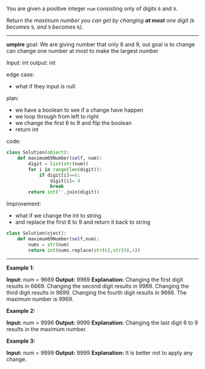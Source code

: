 #
You are given a positive integer `num` consisting only of digits `6` and `9`.

Return _the maximum number you can get by changing **at most** one digit (_`6` _becomes_ `9`_, and_ `9` _becomes_ `6`_)_.
****
**umpire**
goal: We are giving number that only 6 and 9, out goal is to change can change one number at most to make the largest number 

Input: int 
output: int

edge case:
- what if they input is null

plan:
- we have a boolean to see if a change have happen
- we loop through from left to right 
- we change the first 6 to 9 and flip the boolean 
- return int

code: 
```python
class Solution(object):
    def maximum69Number(self, num):
	    digit = list(str(num))
		for i in range(len(digit)):
			if digit[i]==6:
				digit[i]= 9 
				break
		return int(''.join(digit))
```

Improvement:
- what if we change the int to string
- and replace the first 6 to 9 and return it back to string
```python
class Solution(oject):
	def maximum69Number(self,num):
		nums = str(num)
		return int(nums.replace(str(6),str(9),1))
```


****
**Example 1:**

**Input:** num = 9669
**Output:** 9969
**Explanation:** 
Changing the first digit results in 6669.
Changing the second digit results in 9969.
Changing the third digit results in 9699.
Changing the fourth digit results in 9666.
The maximum number is 9969.

**Example 2:**

**Input:** num = 9996
**Output:** 9999
**Explanation:** Changing the last digit 6 to 9 results in the maximum number.

**Example 3:**

**Input:** num = 9999
**Output:** 9999
**Explanation:** It is better not to apply any change.